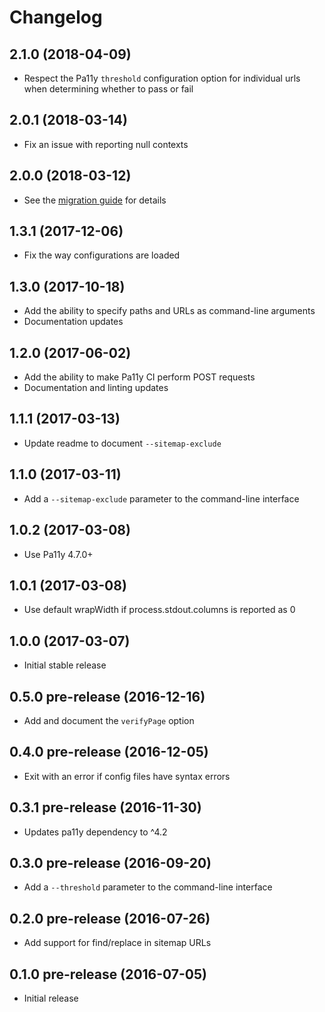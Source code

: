 
# Changelog

## 2.1.0 (2018-04-09)

  * Respect the Pa11y `threshold` configuration option for individual urls when determining whether to pass or fail

## 2.0.1 (2018-03-14)

  * Fix an issue with reporting null contexts

## 2.0.0 (2018-03-12)

  * See the [migration guide](https://github.com/pa11y/pa11y-ci/blob/master/MIGRATION.md#migrating-from-10-to-20) for details

## 1.3.1 (2017-12-06)

  * Fix the way configurations are loaded

## 1.3.0 (2017-10-18)

  * Add the ability to specify paths and URLs as command-line arguments
  * Documentation updates

## 1.2.0 (2017-06-02)

  * Add the ability to make Pa11y CI perform POST requests
  * Documentation and linting updates

## 1.1.1 (2017-03-13)

  * Update readme to document `--sitemap-exclude`

## 1.1.0 (2017-03-11)

  * Add a `--sitemap-exclude` parameter to the command-line interface

## 1.0.2 (2017-03-08)

  * Use Pa11y 4.7.0+

## 1.0.1 (2017-03-08)

  * Use default wrapWidth if process.stdout.columns is reported as 0

## 1.0.0 (2017-03-07)

  * Initial stable release

## 0.5.0 pre-release (2016-12-16)

  * Add and document the `verifyPage` option

## 0.4.0 pre-release (2016-12-05)

  * Exit with an error if config files have syntax errors

## 0.3.1 pre-release (2016-11-30)

  * Updates pa11y dependency to ^4.2

## 0.3.0 pre-release (2016-09-20)

  * Add a `--threshold` parameter to the command-line interface

## 0.2.0 pre-release (2016-07-26)

  * Add support for find/replace in sitemap URLs

## 0.1.0 pre-release (2016-07-05)

  * Initial release
